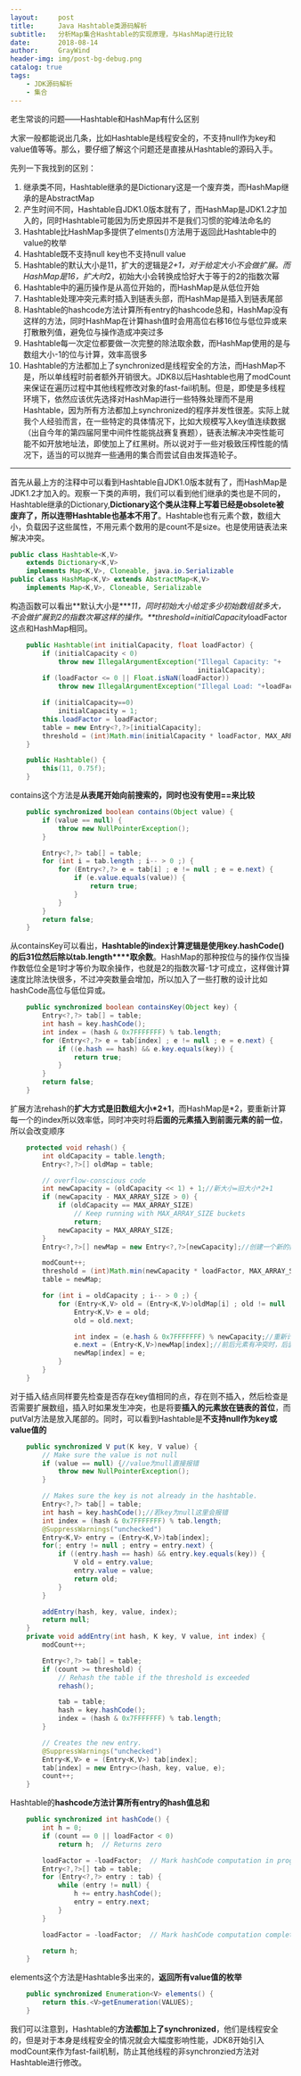 ```yaml
---
layout:     post
title:      Java Hashtable类源码解析
subtitle:   分析Map集合Hashtable的实现原理，与HashMap进行比较
date:       2018-08-14
author:     GrayWind
header-img: img/post-bg-debug.png
catalog: true
tags:
    - JDK源码解析
    - 集合
---
```


老生常谈的问题——Hashtable和HashMap有什么区别

大家一般都能说出几条，比如Hashtable是线程安全的，不支持null作为key和value值等等。那么，要仔细了解这个问题还是直接从Hashtable的源码入手。

先列一下我找到的区别：

1. 继承类不同，Hashtable继承的是Dictionary这是一个废弃类，而HashMap继承的是AbstractMap
2. 产生时间不同，Hashtable自JDK1.0版本就有了，而HashMap是JDK1.2才加入的，同时Hashtable可能因为历史原因并不是我们习惯的驼峰法命名的
3. Hashtable比HashMap多提供了elments()方法用于返回此Hashtable中的value的枚举
4. Hashtable既不支持null key也不支持null value
5. Hashtable的默认大小是11，扩大的逻辑是*2+1，对于给定大小不会做扩展。而HashMap是16，扩大时*2，初始大小会转换成恰好大于等于的2的指数次幂
6. Hashtable中的遍历操作是从高位开始的，而HashMap是从低位开始
7. Hashtable处理冲突元素时插入到链表头部，而HashMap是插入到链表尾部
8. Hashtable的hashcode方法计算所有entry的hashcode总和，HashMap没有这样的方法，同时HashMap在计算hash值时会用高位右移16位与低位异或来打散散列值，避免位与操作造成冲突过多
9. Hashtable每一次定位都要做一次完整的除法取余数，而HashMap使用的是与数组大小-1的位与计算，效率高很多
10. Hashtable的方法都加上了synchronized是线程安全的方法，而HashMap不是，所以单线程时前者额外开销很大。JDK8以后Hashtable也用了modCount来保证在遍历过程中其他线程修改对象的fast-fail机制。但是，即使是多线程环境下，依然应该优先选择对HashMap进行一些特殊处理而不是用Hashtable，因为所有方法都加上synchronized的程序并发性很差。实际上就我个人经验而言，在一些特定的具体情况下，比如大规模写入key值连续数据（出自今年的第四届阿里中间件性能挑战赛复赛题），链表法解决冲突性能可能不如开放地址法，即使加上了红黑树。所以说对于一些对极致压榨性能的情况下，适当的可以抛弃一些通用的集合而尝试自由发挥造轮子。

------

 首先从最上方的注释中可以看到Hashtable自JDK1.0版本就有了，而HashMap是JDK1.2才加入的。观察一下类的声明，我们可以看到他们继承的类也是不同的，Hashtable继承的Dictionary,**Dictionary这个类从注释上写着已经是obsolete被废弃了，所以连带Hashtable也基本不用了**。Hashtable也有元素个数，数组大小，负载因子这些属性，不用元素个数用的是count不是size。也是使用链表法来解决冲突。 

```java
public class Hashtable<K,V>
    extends Dictionary<K,V>
    implements Map<K,V>, Cloneable, java.io.Serializable
public class HashMap<K,V> extends AbstractMap<K,V>
    implements Map<K,V>, Cloneable, Serializable
```

构造函数可以看出**默认大小是****11，同时初始大小给定多少初始数组就多大，不会做扩展到2的指数次幂这样的操作。**threshold=initialCapacity*loadFactor这点和HashMap相同。

```java
    public Hashtable(int initialCapacity, float loadFactor) {
        if (initialCapacity < 0)
            throw new IllegalArgumentException("Illegal Capacity: "+
                                               initialCapacity);
        if (loadFactor <= 0 || Float.isNaN(loadFactor))
            throw new IllegalArgumentException("Illegal Load: "+loadFactor);

        if (initialCapacity==0)
            initialCapacity = 1;
        this.loadFactor = loadFactor;
        table = new Entry<?,?>[initialCapacity];
        threshold = (int)Math.min(initialCapacity * loadFactor, MAX_ARRAY_SIZE + 1);
    }

    public Hashtable() {
        this(11, 0.75f);
    }
```

contains这个方法是**从表尾开始向前搜索的，同时也没有使用==来比较**

```java
    public synchronized boolean contains(Object value) {
        if (value == null) {
            throw new NullPointerException();
        }

        Entry<?,?> tab[] = table;
        for (int i = tab.length ; i-- > 0 ;) {
            for (Entry<?,?> e = tab[i] ; e != null ; e = e.next) {
                if (e.value.equals(value)) {
                    return true;
                }
            }
        }
        return false;
    }
```

从containsKey可以看出，**Hashtable的index计算逻辑是使用key.hashCode()的后31位然后除以tab.length****取余数**。HashMap的那种按位与的操作仅当操作数低位全是1时才等价为取余操作，也就是2的指数次幂-1才可成立，这样做计算速度比除法快很多，不过冲突数量会增加，所以加入了一些打散的设计比如hashCode高位与低位异或。

```java
    public synchronized boolean containsKey(Object key) {
        Entry<?,?> tab[] = table;
        int hash = key.hashCode();
        int index = (hash & 0x7FFFFFFF) % tab.length;
        for (Entry<?,?> e = tab[index] ; e != null ; e = e.next) {
            if ((e.hash == hash) && e.key.equals(key)) {
                return true;
            }
        }
        return false;
    }
```

 扩展方法rehash的**扩大方式是旧数组大小\*2+1**，而HashMap是*2，要重新计算每一个的index所以效率低，同时冲突时将**后面的元素插入到前面元素的前一位**，所以会改变顺序 

```java
    protected void rehash() {
        int oldCapacity = table.length;
        Entry<?,?>[] oldMap = table;

        // overflow-conscious code
        int newCapacity = (oldCapacity << 1) + 1;//新大小=旧大小*2+1
        if (newCapacity - MAX_ARRAY_SIZE > 0) {
            if (oldCapacity == MAX_ARRAY_SIZE)
                // Keep running with MAX_ARRAY_SIZE buckets
                return;
            newCapacity = MAX_ARRAY_SIZE;
        }
        Entry<?,?>[] newMap = new Entry<?,?>[newCapacity];//创建一个新的数组

        modCount++;
        threshold = (int)Math.min(newCapacity * loadFactor, MAX_ARRAY_SIZE + 1);
        table = newMap;

        for (int i = oldCapacity ; i-- > 0 ;) {
            for (Entry<K,V> old = (Entry<K,V>)oldMap[i] ; old != null ; ) {
                Entry<K,V> e = old;
                old = old.next;

                int index = (e.hash & 0x7FFFFFFF) % newCapacity;//重新计算每一个元素的index
                e.next = (Entry<K,V>)newMap[index];//前后元素有冲突时，后面的元素插入到前面元素的前面
                newMap[index] = e;
            }
        }
    }
```

对于插入结点同样要先检查是否存在key值相同的点，存在则不插入，然后检查是否需要扩展数组，插入时如果发生冲突，也是将要**插入的元素放在链表的首位**，而putVal方法是放入尾部的。同时，可以看到Hashtable是**不支持null作为key或value值的**

```java
    public synchronized V put(K key, V value) {
        // Make sure the value is not null
        if (value == null) {//value为null直接报错
            throw new NullPointerException();
        }

        // Makes sure the key is not already in the hashtable.
        Entry<?,?> tab[] = table;
        int hash = key.hashCode();//若key为null这里会报错
        int index = (hash & 0x7FFFFFFF) % tab.length;
        @SuppressWarnings("unchecked")
        Entry<K,V> entry = (Entry<K,V>)tab[index];
        for(; entry != null ; entry = entry.next) {
            if ((entry.hash == hash) && entry.key.equals(key)) {
                V old = entry.value;
                entry.value = value;
                return old;
            }
        }

        addEntry(hash, key, value, index);
        return null;
    }
    private void addEntry(int hash, K key, V value, int index) {
        modCount++;

        Entry<?,?> tab[] = table;
        if (count >= threshold) {
            // Rehash the table if the threshold is exceeded
            rehash();

            tab = table;
            hash = key.hashCode();
            index = (hash & 0x7FFFFFFF) % tab.length;
        }

        // Creates the new entry.
        @SuppressWarnings("unchecked")
        Entry<K,V> e = (Entry<K,V>) tab[index];
        tab[index] = new Entry<>(hash, key, value, e);
        count++;
    }
```

Hashtable的**hashcode方法计算所有entry的hash值总和**

```java
    public synchronized int hashCode() {
        int h = 0;
        if (count == 0 || loadFactor < 0)
            return h;  // Returns zero

        loadFactor = -loadFactor;  // Mark hashCode computation in progress
        Entry<?,?>[] tab = table;
        for (Entry<?,?> entry : tab) {
            while (entry != null) {
                h += entry.hashCode();
                entry = entry.next;
            }
        }

        loadFactor = -loadFactor;  // Mark hashCode computation complete

        return h;
    }
```

elements这个方法是Hashtable多出来的，**返回所有value值的枚举**

```java
    public synchronized Enumeration<V> elements() {
        return this.<V>getEnumeration(VALUES);
    }
```

我们可以注意到，Hashtable的**方法都加上了synchronized**，他们是线程安全的，但是对于本身是线程安全的情况就会大幅度影响性能，JDK8开始引入modCount来作为fast-fail机制，防止其他线程的非synchronzied方法对Hashtable进行修改。